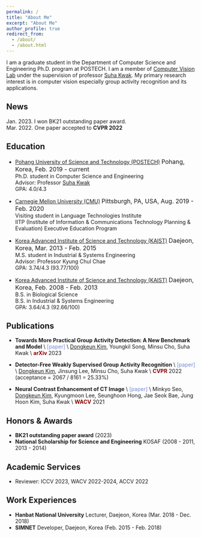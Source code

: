 ```yaml
---
permalink: /
title: "About Me"
excerpt: "About Me"
author_profile: true
redirect_from: 
  - /about/
  - /about.html
---
```


I am a graduate student in the Department of Computer Science and Engineering Ph.D. program at POSTECH. 
I am a member of [Computer Vision Lab](https://cvlab.postech.ac.kr) 
under the supervision of professor [Suha Kwak](http://cvlab.postech.ac.kr/~suhakwak).
My primary research interest is in computer vision especially group activity recognition and its applications. 

## News
Jan. 2023. I won BK21 outstanding paper award. \
Mar. 2022. One paper accepted to **CVPR 2022**

## Education
- [Pohang University of Science and Technology (POSTECH)](https://postech.ac.kr) <font size="3">Pohang, Korea, Feb. 2019 - current</font>
<br>Ph.D. student in Computer Science and Engineering
<br>Advisor: Professor <a href="https://cvlab.postech.ac.kr/~suhakwak">Suha Kwak</a>
<br>GPA: 4.0/4.3

- [Carnegie Mellon University (CMU)](https://www.cmu.edu/) <font size="3">Pittsburgh, PA, USA, Aug. 2019 - Feb. 2020</font>
<br>Visiting student in Language Technologies Institute
<br>IITP (Institute of Information & Communications Technology Planning & Evaluation) Executive Education Program


- [Korea Advanced Institute of Science and Technology (KAIST)](https://www.kaist.ac.kr/en/) <font size="3">Daejeon, Korea, Mar. 2013 - Feb. 2015</font>
<br> M.S. student in Industrial & Systems Engineering 
<br> Advisor: Professor Kyung Chul Chae 
<br> GPA: 3.74/4.3 (93.77/100)


- [Korea Advanced Institute of Science and Technology (KAIST)](https://www.kaist.ac.kr/en/) <font size="3">Daejeon, Korea, Feb. 2008 - Feb. 2013 </font>
<br> B.S. in Biological Science 
<br> B.S. in Industrial & Systems Engineering 
<br> GPA: 3.64/4.3 (92.66/100)


## Publications
- **Towards More Practical Group Activity Detection: A New Benchmark and Model** \\
<a href="https://arxiv.org/abs/2312.02878" style="color: #7289da; text-decoration: none;">[paper]</a> \\
<u>Dongkeun Kim</u>, Youngkil Song, Minsu Cho, Suha Kwak \\
<span style="color:darkred">**arXiv**</span> 2023

- **Detector-Free Weakly Supervised Group Activity Recognition** \\
<a href="https://arxiv.org/abs/2204.02139" style="color: #7289da; text-decoration: none;">[paper]</a> \\
<u>Dongkeun Kim</u>, Jinsung Lee, Minsu Cho, Suha Kwak \\
<span style="color:darkred">**CVPR**</span> 2022 (acceptance = 2067 / 8161 = 25.33%) 

- **Neural Contrast Enhancement of CT Image** \\
<a href="https://openaccess.thecvf.com/content/WACV2021/papers/Seo_Neural_Contrast_Enhancement_of_CT_Image_WACV_2021_paper.pdf" style="color: #7289da; text-decoration: none;">[paper]</a> \\
Minkyo Seo, <u>Dongkeun Kim</u>, Kyungmoon Lee, Seunghoon Hong, Jae Seok Bae, Jung Hoon Kim, Suha Kwak \\
<span style="color:darkred">**WACV**</span> 2021


## Honors & Awards
- **BK21 outstanding paper award** (2023)
- **National Scholarship for Science and Engineering** KOSAF (2008 - 2011, 2013 - 2014)


## Academic Services
- Reviewer: ICCV 2023, WACV 2022-2024, ACCV 2022


## Work Experiences
- **Hanbat National University** Lecturer, Daejeon, Korea (Mar. 2018 - Dec. 2018)
- **SIMNET** Developer, Daejeon, Korea (Feb. 2015 - Feb. 2018)
